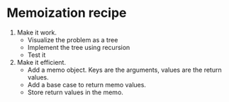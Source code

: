 # Memoization recipe

1. Make it work.
   - Visualize the problem as a tree
   - Implement the tree using recursion
   - Test it
2. Make it efficient.
   - Add a memo object. Keys are the arguments, values are the return values.
   - Add a base case to return memo values.
   - Store return values in the memo.